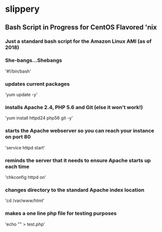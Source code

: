 # slippery

## Bash Script in Progress for CentOS Flavored 'nix

### Just a standard bash script for the Amazon Linux AMI (as of 2018)

### She-bangs...Shebangs
'#!/bin/bash'

### updates current packages
'yum update -y'

### installs Apache 2.4, PHP 5.6 and Git (else it won't work!)
'yum install httpd24 php56 git -y'

### starts the Apache webserver so you can reach your instance on port 80
'service httpd start'

### reminds the server that it needs to ensure Apache starts up each time
'chkconfig httpd on'

### changes directory to the standard Apache index location
'cd /var/www/html'

### makes a one line php file for testing purposes 
'echo "<?php phpinfo();?>" > test.php'

